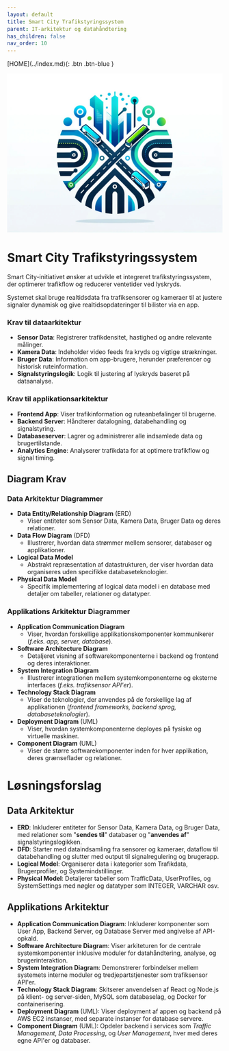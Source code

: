 ```yaml
---
layout: default
title: Smart City Trafikstyringssystem
parent: IT-arkitektur og datahåndtering
has_children: false
nav_order: 10
---
```


<span class="fs-1">
[HOME](../index.md){: .btn .btn-blue }
</span>

![](logo.jpg)

# Smart City Trafikstyringssystem
Smart City-initiativet ønsker at udvikle et integreret trafikstyringssystem, der optimerer trafikflow og reducerer ventetider ved lyskryds. 

Systemet skal bruge realtidsdata fra trafiksensorer og kameraer til at justere signaler dynamisk og give realtidsopdateringer til bilister via en app.

### Krav til dataarkitektur
- **Sensor Data**: Registrerer trafikdensitet, hastighed og andre relevante målinger.
- **Kamera Data**: Indeholder video feeds fra kryds og vigtige strækninger.
- **Bruger Data**: Information om app-brugere, herunder præferencer og historisk ruteinformation.
- **Signalstyringslogik**: Logik til justering af lyskryds baseret på dataanalyse.

### Krav til applikationsarkitektur
- **Frontend App**: Viser trafikinformation og ruteanbefalinger til brugerne.
- **Backend Server**: Håndterer datalogning, databehandling og signalstyring.
- **Databaseserver**: Lagrer og administrerer alle indsamlede data og brugertilstande.
- **Analytics Engine**: Analyserer trafikdata for at optimere trafikflow og signal timing.

## Diagram Krav
### Data Arkitektur Diagrammer
- **Data Entity/Relationship Diagram** (ERD)
    - Viser entiteter som Sensor Data, Kamera Data, Bruger Data og deres relationer.
- **Data Flow Diagram** (DFD)
    - Illustrerer, hvordan data strømmer mellem sensorer, databaser og applikationer.
- **Logical Data Model**
    - Abstrakt repræsentation af datastrukturen, der viser hvordan data organiseres uden specifikke databaseteknologier.
- **Physical Data Model**
    - Specifik implementering af logical data model i en database med detaljer om tabeller, relationer og datatyper.

### Applikations Arkitektur Diagrammer
- **Application Communication Diagram**
    - Viser, hvordan forskellige applikationskomponenter kommunikerer (*f.eks. app, server, database*).
- **Software Architecture Diagram**
    - Detaljeret visning af softwarekomponenterne i backend og frontend og deres interaktioner.
- **System Integration Diagram**
    - Illustrerer integrationen mellem systemkomponenterne og eksterne interfaces (*f.eks. trafiksensor API'er*).
- **Technology Stack Diagram**
    - Viser de teknologier, der anvendes på de forskellige lag af applikationen (*frontend frameworks, backend sprog, databaseteknologier*).
- **Deployment Diagram** (UML)
    - Viser, hvordan systemkomponenterne deployes på fysiske og virtuelle maskiner.
- **Component Diagram** (UML)
    - Viser de større softwarekomponenter inden for hver applikation, deres grænseflader og relationer.

# Løsningsforslag
## Data Arkitektur
- **ERD**: Inkluderer entiteter for Sensor Data, Kamera Data, og Bruger Data, med relationer som "**sendes til**" databaser og "**anvendes af**" signalstyringslogikken.
- **DFD**: Starter med dataindsamling fra sensorer og kameraer, dataflow til databehandling og slutter med output til signalregulering og brugerapp.
- **Logical Model**: Organiserer data i kategorier som Trafikdata, Brugerprofiler, og Systemindstillinger.
- **Physical Model**: Detaljerer tabeller som TrafficData, UserProfiles, og SystemSettings med nøgler og datatyper som INTEGER, VARCHAR osv.

## Applikations Arkitektur
- **Application Communication Diagram**: Inkluderer komponenter som User App, Backend Server, og Database Server med angivelse af API-opkald.
- **Software Architecture Diagram**: Viser arkiteturen for de centrale systemkomponenter inklusive moduler for datahåndtering, analyse, og brugerinteraktion.
- **System Integration Diagram**: Demonstrerer forbindelser mellem systemets interne moduler og tredjepartstjenester som trafiksensor API'er.
- **Technology Stack Diagram**: Skitserer anvendelsen af React og Node.js på klient- og server-siden, MySQL som databaselag, og Docker for containerisering.
- **Deployment Diagram** (UML): Viser deployment af appen og backend på AWS EC2 instanser, med separate instanser for database servere.
- **Component Diagram** (UML): Opdeler backend i services som *Traffic Management*, *Data Processing*, og *User Management*, hver med deres egne API'er og databaser.
